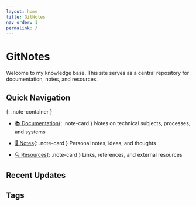 ```yaml
---
layout: home
title: GitNotes
nav_order: 1
permalink: /
---
```


# GitNotes

Welcome to my knowledge base. This site serves as a central repository for documentation, notes, and resources.

## Quick Navigation

{: .note-container }
- [📚 Documentation](docs/){: .note-card }
  Notes on technical subjects, processes, and systems
  
- [📝 Notes](notes/){: .note-card }
  Personal notes, ideas, and thoughts
  
- [🔍 Resources](resources/){: .note-card }
  Links, references, and external resources

## Recent Updates

<div class="recent-updates" id="recent-updates">
  <!-- Recent updates will be populated by JavaScript -->
</div>

## Tags

<div class="tag-cloud" id="tag-cloud">
  <!-- Tags will be populated by JavaScript -->
</div>

<script>
  // Function to fetch and display recent updates
  async function loadRecentUpdates() {
    try {
      const response = await fetch('assets/data/recent.json');
      if (!response.ok) return;
      
      const data = await response.json();
      const container = document.getElementById('recent-updates');
      
      if (data.length === 0) {
        container.innerHTML = '<p>No recent updates</p>';
        return;
      }
      
      const list = document.createElement('ul');
      data.slice(0, 5).forEach(item => {
        const li = document.createElement('li');
        const date = new Date(item.date).toLocaleDateString();
        li.innerHTML = `<span class="date">${date}</span> <a href="${item.url}">${item.title}</a>`;
        list.appendChild(li);
      });
      
      container.appendChild(list);
    } catch (error) {
      console.error('Error loading recent updates:', error);
    }
  }
  
  // Function to fetch and display tag cloud
  async function loadTagCloud() {
    try {
      const response = await fetch('assets/data/tags.json');
      if (!response.ok) return;
      
      const data = await response.json();
      const container = document.getElementById('tag-cloud');
      
      if (Object.keys(data).length === 0) {
        container.innerHTML = '<p>No tags available</p>';
        return;
      }
      
      Object.keys(data).sort().forEach(tag => {
        const tagLink = document.createElement('a');
        tagLink.href = `tags#${tag}`;
        tagLink.classList.add('tag');
        tagLink.textContent = `${tag} (${data[tag]})`;
        container.appendChild(tagLink);
        // Add a space for readability
        container.appendChild(document.createTextNode(' '));
      });
    } catch (error) {
      console.error('Error loading tags:', error);
    }
  }
  
  // Load data when the page loads
  document.addEventListener('DOMContentLoaded', () => {
    loadRecentUpdates();
    loadTagCloud();
  });
</script>